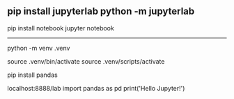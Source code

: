 pip install jupyterlab
python -m jupyterlab
--------------------------
pip install notebook
jupyter notebook

-----------------------

python -m venv .venv 

source .venv/bin/activate
source .venv/scripts/activate

pip install pandas

localhost:8888/lab
import pandas as pd
print('Hello Jupyter!')


